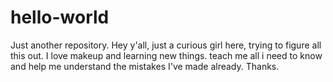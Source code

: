 # hello-world
Just another repository.
Hey y'all, just a curious girl here, trying to figure all this out. I love makeup and learning new things. teach me all i need to know and help me understand the mistakes I've made already. Thanks.
